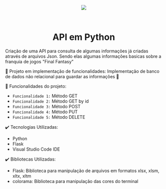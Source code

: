 <p align="center">
  <img src="https://github.com/Lucas-Benediht/API_Python/assets/110697669/5f4e709d-fad6-4307-a049-474e0b4941ee">
</p>
<br>
<h1 align="center">API em Python</h1>

Criação de uma API para consulta de algumas informações já criadas através de arquivos Json. Sendo elas algumas informações basicas sobre a franquia de jogos "Final Fantasy"

🚧 Projeto em implementação de funcionalidades: Implementação de banco de dados não relacional para guardar as informações 🚧


🔨 Funcionalidades do projeto:

- `Funcionalidade 1:` Método GET
- `Funcionalidade 2:` Método GET by id
- `Funcionalidade 3:` Método POST
- `Funcionalidade 4:` Método PUT
- `Funcionalidade 5:` Método DELETE

✔️ Tecnologias Utilizadas:
- Python
- Flask
- Visual Studio Code IDE

✔️ Bibliotecas Utilizadas:
- Flask: Biblioteca para manipulação de arquivos em formatos xlsx, xlsm, xltx, xltm
- colorama: Biblioteca para manipulação das cores do terminal



